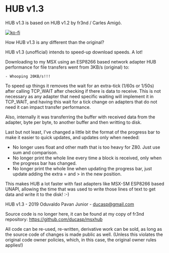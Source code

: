 # HUB v1.3

HUB v1.3 is based on HUB v1.2 by fr3nd / Carles Amigó.

[![ko-fi](https://ko-fi.com/img/githubbutton_sm.svg)](https://ko-fi.com/R6R2BRGX6)

How HUB v1.3 is any different than the original?

HUB v1.3 (unofficial) intends to speed-up download speeds. A lot!

Downloading to my MSX using an ESP8266 based network adapter HUB performance for 
file transfers went from 3KB/s (original) to:

	- Whooping 20KB/s!!!

To speed up things it removes the wait for an extra-tick (1/60s or 1/50s) after 
calling TCP_WAIT after checking if there is data to receive. This is not necessary as
any adapter that need specific waiting will implement it in TCP_WAIT, and having this 
wait for a tick change on adapters that do not need it can impact transfer performance.

Also, internally it was transferring the buffer with received data from the adapter,
byte per byte, to another buffer and then writting to disk.

Last but not least, I've changed a little bit the format of the progress bar to make it
easier to quick updates, and updates only when needed:

- No longer uses float and other math that is too heavy for Z80. Just use sum and
comparison.
- No longer print the whole line every time a block is received, only when the progress 
bar has changed.
- No longer print the whole line when updating the progress bar, just update adding the
extra = and > in the new position.

This makes HUB a lot faster with fast adapters like MSX-SM ESP8266 based UNAPI, allowing
the time that was used to write those lines of text to get data and write it to the 
disk! :-)

HUB v1.3 - 2019 Oduvaldo Pavan Junior - ducasp@gmail.com

Source code is no longer here, it can be found at my copy of fr3nd repository:
https://github.com/ducasp/msxhub

All code can be re-used, re-written, derivative work can be sold, as long as the source 
code of changes is made public as well. (Unless this violates the original code owner
policies, which, in this case, the original owner rules applies!)
